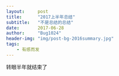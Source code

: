 ```yaml
---
layout:     post
title:      "2017上半年总结"
subtitle:   "不是总结的总结"
date:       2017-06-28
author:     "Bug1024"
header-img: "img/post-bg-2016summary.jpg"
tags:
    - 有感而发
---
```


转眼半年就结束了
